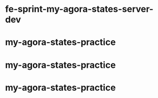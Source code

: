 # fe-sprint-my-agora-states-server-dev
# my-agora-states-practice
# my-agora-states-practice
# my-agora-states-practice
